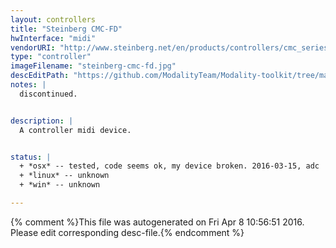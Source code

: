 ```yaml
---
layout: controllers
title: "Steinberg CMC-FD"
hwInterface: "midi"
vendorURI: "http://www.steinberg.net/en/products/controllers/cmc_series/models/cmc_fd.html"
type: "controller"
imageFilename: "steinberg-cmc-fd.jpg"
descEditPath: "https://github.com/ModalityTeam/Modality-toolkit/tree/master/Modality/MKtlDescriptions//steinberg-cmc-fd.desc.scd"
notes: |
  discontinued.


description: |
  A controller midi device.


status: |
  + *osx* -- tested, code seems ok, my device broken. 2016-03-15, adc
  + *linux* -- unknown
  + *win* -- unknown

---
```

{% comment %}This file was autogenerated on Fri Apr  8 10:56:51 2016. Please edit corresponding desc-file.{% endcomment %}